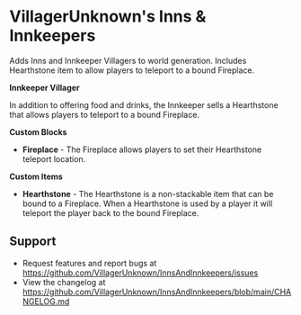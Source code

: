 # VillagerUnknown's Inns & Innkeepers

Adds Inns and Innkeeper Villagers to world generation. Includes Hearthstone item to allow players to teleport to a bound Fireplace.

**Innkeeper Villager**

In addition to offering food and drinks, the Innkeeper sells a Hearthstone that allows players to teleport to a bound Fireplace. 

**Custom Blocks**
* **Fireplace** - The Fireplace allows players to set their Hearthstone teleport location.

**Custom Items**
* **Hearthstone** - The Hearthstone is a non-stackable item that can be bound to a Fireplace. 
When a Hearthstone is used by a player it will teleport the player back to the bound Fireplace.

## Support

* Request features and report bugs at https://github.com/VillagerUnknown/InnsAndInnkeepers/issues
* View the changelog at https://github.com/VillagerUnknown/InnsAndInnkeepers/blob/main/CHANGELOG.md